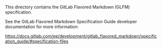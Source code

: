 This directory contains the GitLab Flavored Markdown (GLFM) specification.

See the GitLab Flavored Markdown Specification Guide developer documentation for more information:

https://docs.gitlab.com/ee/development/gitlab_flavored_markdown/specification_guide/#specification-files
